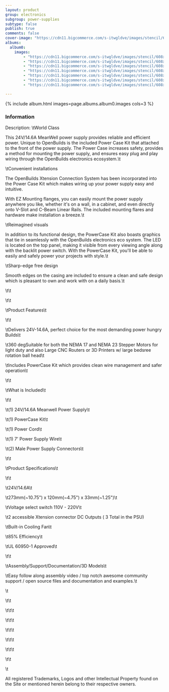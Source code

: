 ```yaml
---
layout: product
group: electronics
subgroup: power-supplies
subtype: false
publish: true
comments: false
cover-image: "https://cdn11.bigcommerce.com/s-itwgldve/images/stencil/608x608/products/343/9878/PowerCase_V2_A__69818.1675310612.png?c=2"
albums:
  album0:
    images:
        - "https://cdn11.bigcommerce.com/s-itwgldve/images/stencil/608x608/products/343/9878/PowerCase_V2_A__69818.1675310612.png?c=2"
        - "https://cdn11.bigcommerce.com/s-itwgldve/images/stencil/608x608/products/343/9875/PowerCase_V2_D__46707.1675310611.png?c=2"
        - "https://cdn11.bigcommerce.com/s-itwgldve/images/stencil/608x608/products/343/9876/PowerCase_V2_E__21600.1675310612.png?c=2"
        - "https://cdn11.bigcommerce.com/s-itwgldve/images/stencil/608x608/products/343/9877/PowerCase_V2_F__10238.1675310612.png?c=2"
        - "https://cdn11.bigcommerce.com/s-itwgldve/images/stencil/608x608/products/343/9879/PowerCase_V2_C__45831.1675310612.png?c=2"
        - "https://cdn11.bigcommerce.com/s-itwgldve/images/stencil/608x608/products/343/9874/PowerCase_V2_B__25665.1675310611.png?c=2"
        - "https://cdn11.bigcommerce.com/s-itwgldve/images/stencil/608x608/products/343/2876/wire_psu__50022.1675310611.jpg?c=2"

---
```


{% include album.html images=page.albums.album0.images cols=3 %}

### Information

Description:
 \tWorld Class 

This 24V/14.6A MeanWell power supply provides reliable and efficient power.  Unique to OpenBuilds is the included Power Case Kit that attached to the front of the power supply.  The Power Case increases safety, provides a method for mounting the power supply, and ensures easy plug and play wiring through the OpenBuilds electronics ecosystem.\t

\tConvenient installations 

The OpenBuilds Xtension Connection System has been incorporated into the Power Case Kit which makes wiring up your power supply easy and intuitive.

With EZ Mounting flanges, you can easily mount the power supply anywhere you like, whether it\'s on a wall, in a cabinet, and even directly onto V-Slot and C-Beam Linear Rails. The included mounting flares and hardware make installation a breeze.\t

\tReimagined visuals 

In addition to its functional design, the PowerCase Kit also boasts graphics that tie in seamlessly with the OpenBuilds electronics eco system. The LED is located on the top panel, making it visible from every viewing angle along with the backlit power switch. With the PowerCase Kit, you\'ll be able to easily and safely power your projects with style.\t

\tSharp-edge free design 

Smooth edges on the casing are included to ensure a clean and safe design which is pleasant to own and work with on a daily basis.\t

\t\t

\t\t

\tProduct Features\t

\t\t

\tDelivers 24V-14.6A, perfect choice for the most demanding power hungry Builds\t

\t360 degSuitable for both the NEMA 17 and NEMA 23 Stepper Motors for light duty and also Large CNC Routers or 3D Printers w/ large bedsree rotation ball head\t

\tIncludes PowerCase Kit which provides clean wire management and safer operation\t

\t\t

\tWhat is Included\t

\t\t

\t(1) 24V/14.6A Meanwell Power Supply\t

\t(1) PowerCase Kit\t

\t(1) Power Cord\t

\t(1) 7\' Power Supply Wire\t

\t(2) Male Power Supply Connectors\t

\t\t

\tProduct Specifications\t

\t\t

\t24V/14.6A\t

\t273mm(~10.75") x 120mm(~4.75") x 33mm(~1.25")\t

\tVoltage select switch 110V - 220V\t

\t2 accessible Xtension connector DC Outputs ( 3 Total in the PSU)

\tBuilt-in Cooling Fan\t

\t85% Efficiency\t

\tUL 60950-1 Approved\t

\t\t

\tAssembly/Support/Documentation/3D Models\t

\tEasy follow along assembly video / top notch awesome community support / open source files and documentation and examples.\t

\t

\t\t

\t\t\t 

\t\t\t

\t\t\t 

\t\t\t

\t\t\t 

\t\t

\t

All registered Trademarks, Logos and other Intellectual Property found on the Site or mentioned herein belong to their respective owners.  

